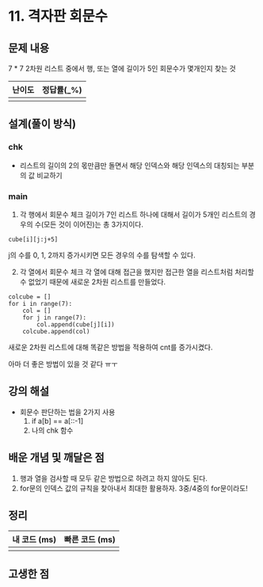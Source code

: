 # 11. 격자판 회문수

## 문제 내용
7 * 7 2차원 리스트 중에서 행, 또는 열에 길이가 5인 회문수가 몇개인지 찾는 것


| 난이도 | 정답률(\_%) |
| :----: | :---------: |
|        |             |

## 설계(풀이 방식)
### chk
- 리스트의 길이의 2의 몫만큼만 돌면서 해당 인덱스와 해당 인덱스의 대칭되는 부분의 값 비교하기

### main
1. 각 행에서 회문수 체크
길이가 7인 리스트 하나에 대해서 길이가 5개인 리스트의 경우의 수(모든 것이 이어진)는 총 3가지이다. 
```
cube[i][j:j+5]
```
j의 수를 0, 1, 2까지 증가시키면 모든 경우의 수를 탐색할 수 있다.

2. 각 열에서 회문수 체크
각 열에 대해 접근을 했지만 접근한 열을 리스트처럼 처리할 수 없었기 때문에 새로운 2차원 리스트를 만들었다.
```
colcube = []
for i in range(7):
    col = []
    for j in range(7):
        col.append(cube[j][i])
    colcube.append(col)
```
새로운 2차원 리스트에 대해 똑같은 방법을 적용하여 cnt를 증가시켰다.

아마 더 좋은 방법이 있을 것 같다 ㅠㅜ

## 강의 해설
- 회문수 판단하는 법을 2가지 사용
    1. if a[b] == a[::-1]
    2. 나의 chk 함수

## 배운 개념 및 깨달은 점
1. 행과 열을 검사할 때 모두 같은 방법으로 하려고 하지 않아도 된다.
2. for문의 인덱스 값의 규칙을 찾아내서 최대한 활용하자. 3중/4중의 for문이라도!
## 정리

| 내 코드 (ms) | 빠른 코드 (ms) |
| :----------: | :------------: |
|              |                |

## 고생한 점